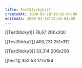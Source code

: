 ```yaml
---
title: TestStickyList
createdAt: 2008-03-18T10:42-04:00
editedAt: 2008-03-18T11:35-04:00
---
```


[[TestSticky1]] 76,67 200x200

[[TestSticky2]] 400,231 251x312

[[TestSticky3]] 33,314 200x200

[[test1]] 352,53 172x154


